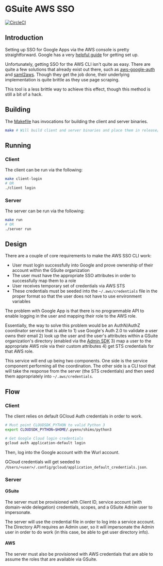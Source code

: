 # GSuite AWS SSO
[![CircleCI](https://circleci.com/gh/catherinetcai/gsuite-aws-sso.svg?style=svg)](https://circleci.com/gh/catherinetcai/gsuite-aws-sso)

## Introduction
Setting up SSO for Google Apps via the AWS console is pretty straightforward. Google has a very [helpful guide](https://support.google.com/a/answer/6194963) for getting set up.

Unfortunately, getting SSO for the AWS CLI isn't quite as easy. There are quite a few solutions that already exist out there, such as [aws-google-auth](https://github.com/cevoaustralia/aws-google-auth) and [saml2aws](https://github.com/Versent/saml2aws). Though they get the job done, their underlying implementation is quite brittle as they use page scraping.

This tool is a less brittle way to achieve this effect, though this method is still a bit of a hack.

## Building
The [Makefile](Makefile) has invocations for building the client and server binaries.

```bash
make # Will build client and server binaries and place them in release/ folder
```

## Running
### Client
The client can be run via the following:

```bash
make client-login
# OR
./client login
```

### Server
The server can be run via the following:

```bash
make run
# OR
./server run
```

## Design
There are a couple of core requirements to make the AWS SSO CLI work:
* User must login successfully into Google and prove ownership of their account within the GSuite organization
* The user must have the appropriate SSO attributes in order to successfully map them to a role
* User receives temporary set of credentials via AWS STS
* These credentials must be seeded into the `~/.aws/credentials` file in the proper format so that the user does not have to use environment variables

The problem with Google App is that there is no programmable API to enable logging in the user and mapping their role to the AWS role.

Essentially, the way to solve this problem would be an AuthN/AuthZ coordinator service that is able to 1) use Google's Auth 2.0 to validate a user owns their email 2) look up the user and the user's attributes within a GSuite organization's directory (enabled via the [Admin SDK](https://developers.google.com/admin-sdk/) 3) map a user to the appropriate AWS role via their custom attributes 4) get STS credentials for that AWS role.

This service will end up being two components. One side is the service component performing all the coordination. The other side is a CLI tool that will take the response from the server (the STS credentials) and then seed them appropriately into `~/.aws/credentials`.

## Flow
### Client
The client relies on default GCloud Auth credentials in order to work.

```bash
# Must point CLOUDSDK_PYTHON to valid Python 3
export CLOUDSDK_PYTHON=$HOME/.pyenv/shims/python3

# Get Google Cloud login credentials
gcloud auth application-default login
```

Then, log into the Google account with the Wurl account.

GCloud credentials will get seeded to `/Users/<user>/.config/gcloud/application_default_credentials.json`.

### Server
#### GSuite
The server must be provisioned with Client ID, service account (with domain-wide delegation) credentials, scopes, and a GSuite Admin user to impersonate.

The server will use the credential file in order to log into a service account. The Directory API requires an Admin user, so it will impersonate the Admin user in order to do work (in this case, be able to get user directory info).

#### AWS
The server must also be provisioned with AWS credentials that are able to assume the roles that are available via GSuite.
